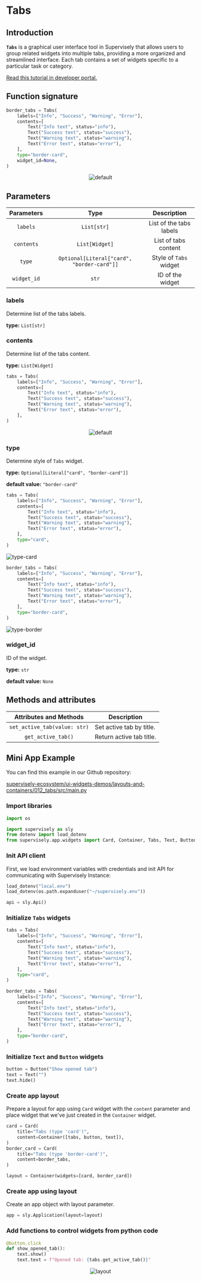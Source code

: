 # Tabs

## Introduction

**`Tabs`** is a graphical user interface tool in Supervisely that allows users to group related widgets into multiple tabs, providing a more organized and streamlined interface. Each tab contains a set of widgets specific to a particular task or category.

[Read this tutorial in developer portal.](https://developer.supervise.ly/app-development/widgets/layouts-and-containers/tabs)

## Function signature

```python
border_tabs = Tabs(
    labels=["Info", "Success", "Warning", "Error"],
    contents=[
        Text("Info text", status="info"),
        Text("Success text", status="success"),
        Text("Warning text", status="warning"),
        Text("Error text", status="error"),
    ],
    type="border-card",
    widget_id=None,
)
```

<p align="center">
  <img src="https://user-images.githubusercontent.com/79905215/224059607-c87776e6-3988-4c41-b1b0-92ff49d19cd1.gif" alt="default" />
</p>

## Parameters

| Parameters  |                    Type                    |       Description       |
| :---------: | :----------------------------------------: | :---------------------: |
|  `labels`   |                `List[str]`                 | List of the tabs labels |
| `contents`  |               `List[Widget]`               |  List of tabs content   |
|   `type`    | `Optional[Literal["card", "border-card"]]` | Style of `Tabs` widget  |
| `widget_id` |                   `str`                    |    ID of the widget     |

### labels

Determine list of the tabs labels.

**type:** `List[str]`

### contents

Determine list of the tabs content.

**type:** `List[Widget]`

```python
tabs = Tabs(
    labels=["Info", "Success", "Warning", "Error"],
    contents=[
        Text("Info text", status="info"),
        Text("Success text", status="success"),
        Text("Warning text", status="warning"),
        Text("Error text", status="error"),
    ],
)
```

<p align="center">
  <img src="https://user-images.githubusercontent.com/79905215/224059607-c87776e6-3988-4c41-b1b0-92ff49d19cd1.gif" alt="default" />
</p>

### type

Determine style of `Tabs` widget.

**type:** `Optional[Literal["card", "border-card"]]`

**default value:** `"border-card"`

```python
tabs = Tabs(
    labels=["Info", "Success", "Warning", "Error"],
    contents=[
        Text("Info text", status="info"),
        Text("Success text", status="success"),
        Text("Warning text", status="warning"),
        Text("Error text", status="error"),
    ],
    type="card",
)
```
![type-card](https://user-images.githubusercontent.com/79905215/224063450-5616bc8b-a09b-4d58-8c72-37821ca3f79a.png)

```python
border_tabs = Tabs(
    labels=["Info", "Success", "Warning", "Error"],
    contents=[
        Text("Info text", status="info"),
        Text("Success text", status="success"),
        Text("Warning text", status="warning"),
        Text("Error text", status="error"),
    ],
    type="border-card",
)
```

![type-border](https://user-images.githubusercontent.com/79905215/224063401-043be153-d73d-4c81-bb67-2facb892dba2.png)

### widget_id

ID of the widget.

**type:** `str`

**default value:** `None`

## Methods and attributes

|    Attributes and Methods    | Description              |
| :--------------------------: | ------------------------ |
| `set_active_tab(value: str)` | Set active tab by title. |
|      `get_active_tab()`      | Return active tab title. |

## Mini App Example

You can find this example in our Github repository:

[supervisely-ecosystem/ui-widgets-demos/layouts-and-containers/012_tabs/src/main.py](https://github.com/supervisely-ecosystem/ui-widgets-demos/blob/master/layouts-and-containers/012_tabs/src/main.py)

### Import libraries

```python
import os

import supervisely as sly
from dotenv import load_dotenv
from supervisely.app.widgets import Card, Container, Tabs, Text, Button
```

### Init API client

First, we load environment variables with credentials and init API for communicating with Supervisely Instance:

```python
load_dotenv("local.env")
load_dotenv(os.path.expanduser("~/supervisely.env"))

api = sly.Api()
```

### Initialize `Tabs` widgets

```python
tabs = Tabs(
    labels=["Info", "Success", "Warning", "Error"],
    contents=[
        Text("Info text", status="info"),
        Text("Success text", status="success"),
        Text("Warning text", status="warning"),
        Text("Error text", status="error"),
    ],
    type="card",
)

border_tabs = Tabs(
    labels=["Info", "Success", "Warning", "Error"],
    contents=[
        Text("Info text", status="info"),
        Text("Success text", status="success"),
        Text("Warning text", status="warning"),
        Text("Error text", status="error"),
    ],
    type="border-card",
)
```

### Initialize `Text` and `Button` widgets

```python
button = Button("Show opened tab")
text = Text("")
text.hide()
```

### Create app layout

Prepare a layout for app using `Card` widget with the `content` parameter and place widget that we've just created in the `Container` widget.

```python
card = Card(
    title="Tabs (type 'card')",
    content=Container([tabs, button, text]),
)
border_card = Card(
    title="Tabs (type 'border-card')",
    content=border_tabs,
)

layout = Container(widgets=[card, border_card])
```

### Create app using layout

Create an app object with layout parameter.

```python
app = sly.Application(layout=layout)
```

### Add functions to control widgets from python code

```python
@button.click
def show_opened_tab():
    text.show()
    text.text = f"Opened tab: {tabs.get_active_tab()}"
```

<p align="center">
  <img src="https://user-images.githubusercontent.com/79905215/224062389-4ef12e28-76bd-43da-a5d5-ccfbf0f768db.gif" alt="layout" />
</p>
